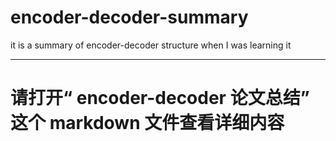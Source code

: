 # encoder-decoder-summary

it is a summary of encoder-decoder structure when I was learning it 

---

# 请打开“ encoder-decoder 论文总结” 这个 markdown 文件查看详细内容
